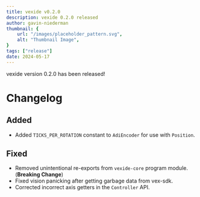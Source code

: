 ```yaml
---
title: vexide v0.2.0
description: vexide 0.2.0 released
author: gavin-niederman
thumbnail: {
	url: "/images/placeholder_pattern.svg",
	alt: "Thumbnail Image",
}
tags: ["release"]
date: 2024-05-17
---
```


vexide version 0.2.0 has been released!

# Changelog

## Added

- Added `TICKS_PER_ROTATION` constant to `AdiEncoder` for use with `Position`.

## Fixed

- Removed unintentional re-exports from `vexide-core` program module. (**Breaking Change**)
- Fixed vision panicking after getting garbage data from vex-sdk.
- Corrected incorrect axis getters in the `Controller` API.

